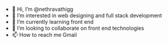 - 👋 Hi, I’m @nethravathigg
- 👀 I’m interested in web designing and full stack development
- 🌱 I’m currently learning front end
- 💞️ I’m looking to collaborate on front end technologies
- 📫 How to reach me Gmail

<!---
nethravathigg/nethravathigg is a ✨ special ✨ repository because its `README.md` (this file) appears on your GitHub profile.
You can click the Preview link to take a look at your changes.
--->
